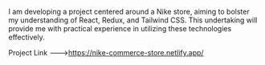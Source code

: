 I am developing a project centered around a Nike store, aiming to bolster my understanding of React, Redux, and Tailwind CSS. This undertaking will provide me with practical experience in utilizing these technologies effectively.

Project Link --->https://nike-commerce-store.netlify.app/
